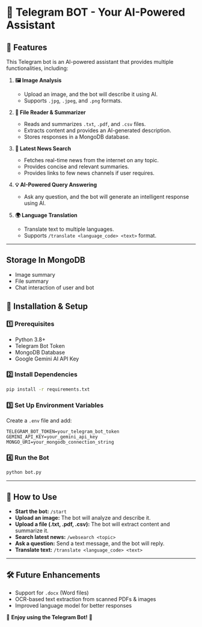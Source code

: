 # 📢 Telegram BOT - Your AI-Powered Assistant

## 🚀 Features
This Telegram bot is an AI-powered assistant that provides multiple functionalities, including:

1. **🖼️ Image Analysis**  
   - Upload an image, and the bot will describe it using AI.
   - Supports `.jpg`, `.jpeg`, and `.png` formats.

2. **📂 File Reader & Summarizer**  
   - Reads and summarizes `.txt`, `.pdf`, and `.csv` files.
   - Extracts content and provides an AI-generated description.
   - Stores responses in a MongoDB database.

3. **📰 Latest News Search**  
   - Fetches real-time news from the internet on any topic.
   - Provides concise and relevant summaries.
   - Provides links to few news channels if user requires.

4. **💡 AI-Powered Query Answering**  
   - Ask any question, and the bot will generate an intelligent response using AI.

5. **🌍 Language Translation**  
   - Translate text to multiple languages.
   - Supports `/translate <language_code> <text>` format.

---
## Storage In MongoDB
 - Image summary
 - File summary
 - Chat interaction of user and bot

## 🔧 Installation & Setup
### **1️⃣ Prerequisites**
- Python 3.8+
- Telegram Bot Token
- MongoDB Database
- Google Gemini AI API Key

### **2️⃣ Install Dependencies**
```bash
pip install -r requirements.txt
```

### **3️⃣ Set Up Environment Variables**
Create a `.env` file and add:
```
TELEGRAM_BOT_TOKEN=your_telegram_bot_token
GEMINI_API_KEY=your_gemini_api_key
MONGO_URI=your_mongodb_connection_string
```

### **4️⃣ Run the Bot**
```bash
python bot.py
```

---

## 📌 How to Use
- **Start the bot:** `/start`
- **Upload an image:** The bot will analyze and describe it.
- **Upload a file (.txt, .pdf, .csv):** The bot will extract content and summarize it.
- **Search latest news:** `/websearch <topic>`
- **Ask a question:** Send a text message, and the bot will reply.
- **Translate text:** `/translate <language_code> <text>`

---

## 🛠 Future Enhancements
- Support for `.docx` (Word files)
- OCR-based text extraction from scanned PDFs & images
- Improved language model for better responses

🚀 **Enjoy using the Telegram Bot!** 🎉

